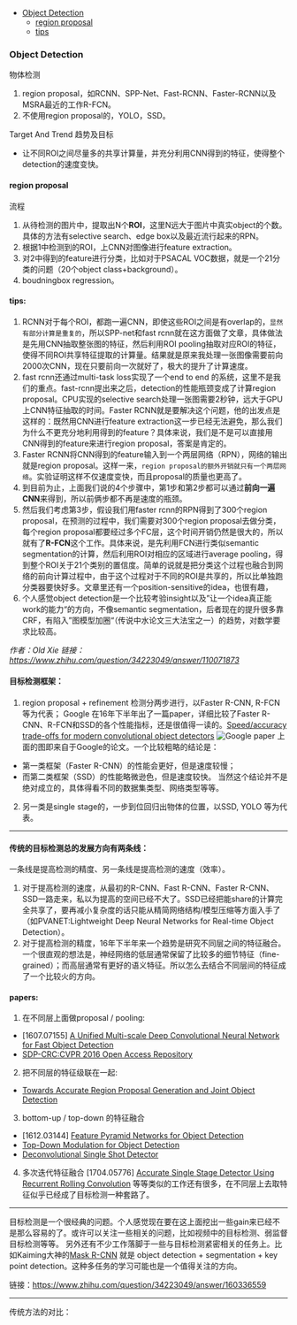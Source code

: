 - [Object Detection](#object-detection)
  - [region proposal](#region-proposal)
  - [tips](#tips)

### Object Detection
物体检测
1. region proposal，如RCNN、SPP-Net、Fast-RCNN、Faster-RCNN以及MSRA最近的工作R-FCN。
2. 不使用region proposal的，YOLO，SSD。

Target And Trend 趋势及目标
* 让不同ROI之间尽量多的共享计算量，并充分利用CNN得到的特征，使得整个detection的速度变快。

#### region proposal
流程
1. 从待检测的图片中，提取出N个**ROI**，这里N远大于图片中真实object的个数。具体的方法有selective search、edge box以及最近流行起来的RPN。
2. 根据1中检测到的ROI，上CNN对图像进行feature extraction。
3. 对2中得到的feature进行分类，比如对于PSACAL VOC数据，就是一个21分类的问题（20个object class+background）。
4. boudningbox regression。

#### tips:
1. RCNN对于每个ROI，都跑一遍CNN，即使这些ROI之间是有overlap的，`显然有部分计算是重复的`，所以SPP-net和fast rcnn就在这方面做了文章，具体做法是先用CNN抽取整张图的特征，然后利用ROI pooling抽取对应ROI的特征，使得不同ROI共享特征提取的计算量。结果就是原来我处理一张图像需要前向2000次CNN，现在只要前向一次就好了，极大的提升了计算速度。
2. fast rcnn还通过multi-task loss实现了一个end to end 的系统，这里不是我们的重点。fast-rcnn提出来之后，detection的性能瓶颈变成了计算region proposal。CPU实现的selective search处理一张图需要2秒钟，远大于GPU上CNN特征抽取的时间。Faster RCNN就是要解决这个问题，他的出发点是这样的：既然用CNN进行feature extraction这一步已经无法避免，那么我们为什么不更充分地利用得到的feature？具体来说，我们是不是可以直接用CNN得到的feature来进行region proposal，答案是肯定的。
3. Faster RCNN将CNN得到的feature输入到一个两层网络（RPN），网络的输出就是region proposal。这样一来，`region proposal的额外开销就只有一个两层网络`。实验证明这样不仅速度变快，而且proposal的质量也更高了。
4. 到目前为止，上面我们说的4个步骤中，第1步和第2步都可以通过**前向一遍CNN**来得到，所以前俩步都不再是速度的瓶颈。
5. 然后我们考虑第3步，假设我们用faster rcnn的RPN得到了300个region proposal，在预测的过程中，我们需要对300个region proposal去做分类，每个region proposal都要经过多个FC层，这个时间开销仍然是很大的，所以就有了**R-FCN**这个工作。具体来说，是先利用FCN进行类似semantic segmentation的计算，然后利用ROI对相应的区域进行average pooling，得到整个ROI关于21个类别的置信度。简单的说就是把分类这个过程也融合到网络的前向计算过程中，由于这个过程对于不同的ROI是共享的，所以比单独跑分类器要快好多。文章里还有一个position-sensitive的idea，也很有趣，
6. 个人感觉object detection是一个比较考验insight以及”让一个idea真正能work的能力“的方向，不像semantic segmentation，后者现在的提升很多靠CRF，有陷入”图模型加圈“（传说中水论文三大法宝之一）的趋势，对数学要求比较高。

*作者：Old Xie  链接：https://www.zhihu.com/question/34223049/answer/110071873*


#### 目标检测框架：
1. region proposal + refinement
检测分两步进行，以Faster R-CNN, R-FCN 等为代表；
Google 在16年下半年出了一篇paper，详细比较了Faster R-CNN、R-FCN和SSD的各个性能指标，还是很值得一读的。[Speed/accuracy trade-offs for modern convolutional object detectors](https://arxiv.org/abs/1611.10012)
![Google paper](https://github.com/longjieCh/DeepLearning/tree/master/ObjectDetection/image/1.png)
上面的图即来自于Google的论文。一个比较粗略的结论是：
* 第一类框架（Faster R-CNN）的性能会更好，但是速度较慢；
* 而第二类框架（SSD）的性能略微逊色，但是速度较快。
当然这个结论并不是绝对成立的，具体得看不同的数据集类型、网络类型等等。

2. 另一类是single stage的，一步到位回归出物体的位置，以SSD, YOLO 等为代表。

--------
#### 传统的目标检测总的发展方向有两条线：
一条线是提高检测的精度、另一条线是提高检测的速度（效率）。
1. 对于提高检测的速度，从最初的R-CNN、Fast R-CNN、Faster R-CNN、SSD一路走来，私以为提高的空间已经不大了。SSD已经把能share的计算完全共享了，要再减小复杂度的话只能从精简网络结构/模型压缩等方面入手了（如PVANET:Lightweight Deep Neural Networks for Real-time Object Detection）。
2. 对于提高检测的精度，16年下半年来一个趋势是研究不同层之间的特征融合。一个很直观的想法是，神经网络的低层通常保留了比较多的细节特征（fine-grained）；而高层通常有更好的语义特征。所以怎么去结合不同层间的特征成了一个比较火的方向。

#### papers:
1. 在不同层上面做proposal / pooling:
  - [1607.07155] [A Unified Multi-scale Deep Convolutional Neural Network for Fast Object Detection](https://arxiv.org/abs/1607.07155)
  - [SDP-CRC:CVPR 2016 Open Access Repository](https://www.cv-foundation.org/openaccess/content_cvpr_2016/html/Yang_Exploit_All_the_CVPR_2016_paper.html)
2. 把不同层的特征级联在一起:
  - [Towards Accurate Region Proposal Generation and Joint Object Detection](https://arxiv.org/abs/1604.00600)
3. bottom-up / top-down 的特征融合
  - [1612.03144] [Feature Pyramid Networks for Object Detection](https://arxiv.org/abs/1612.03144)
  - [Top-Down Modulation for Object Detection](https://arxiv.org/abs/1612.06851)
  - [Deconvolutional Single Shot Detector](https://arxiv.org/abs/1701.06659)
4. 多次迭代特征融合
[1704.05776] [Accurate Single Stage Detector Using Recurrent Rolling Convolution](https://arxiv.org/abs/1704.05776)
等等类似的工作还有很多，在不同层上去取特征似乎已经成了目标检测一种套路了。

------------------
目标检测是一个很经典的问题。个人感觉现在要在这上面挖出一些gain来已经不是那么容易的了。或许可以关注一些相关的问题，比如视频中的目标检测、弱监督目标检测等等。
另外还有不少工作落脚于一些与目标检测紧密相关的任务上。比如Kaiming大神的[Mask R-CNN](https://arxiv.org/abs/1703.06870) 就是 object detection + segmentation + key point detection。这种多任务的学习可能也是一个值得关注的方向。

链接：https://www.zhihu.com/question/34223049/answer/160336559

------------------
传统方法的对比：
